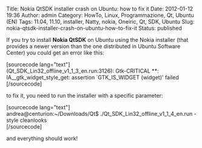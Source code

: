 Title: Nokia QtSDK installer crash on Ubuntu: how to fix it
Date: 2012-01-12 19:36
Author: admin
Category: HowTo, Linux, Programmazione, Qt, Ubuntu (EN)
Tags: 11.04, 11.10, installer, Natty, nokia, Oneiric, Qt, SDK, Ubuntu
Slug: nokia-qtsdk-installer-crash-on-ubuntu-how-to-fix-it
Status: published

If you try to install **Nokia QtSDK** on Ubuntu using the Nokia
installer (that provides a newer version than the one distributed in
Ubuntu Software Center) you could get an error like this:

\[sourcecode lang="text"\]  
(Qt\_SDK\_Lin32\_offline\_v1\_1\_3\_en.run:3126): Gtk-CRITICAL \*\*:
IA\_\_gtk\_widget\_style\_get: assertion \`GTK\_IS\_WIDGET (widget)'
failed  
\[/sourcecode\]

to fix it, you need to run the installer with a specific parameter:

\[sourcecode lang="text"\]  
andrea@centurion:\~/Downloads/Qt\$
./Qt\_SDK\_Lin32\_offline\_v1\_1\_4\_en.run -style cleanlooks  
\[/sourcecode\]

and everything should work!
